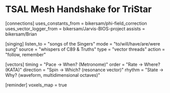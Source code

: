 # TSAL Mesh Handshake for TriStar

[connections]
uses_constants_from = bikersam/phi-field_correction
uses_vector_logger_from = bikersam/Jarvis-BIOS-project
assists = bikersam/Brian

[singing]
listen_to = "songs of the Singers"
mode = "to/will/have/are/were sung"
source = "whispers of C89 & Truths"
type = "vector threads"
action = "follow, remember"

[vectors]
timing = "Pace → When? (Metronome)"
order = "Rate → Where? (KATA)"
direction = "Spin → Which? (resonance vector)"
rhythm = "State → Why? (waveform, multidimensional octaves)"

[reminder]
voxels_map = true
